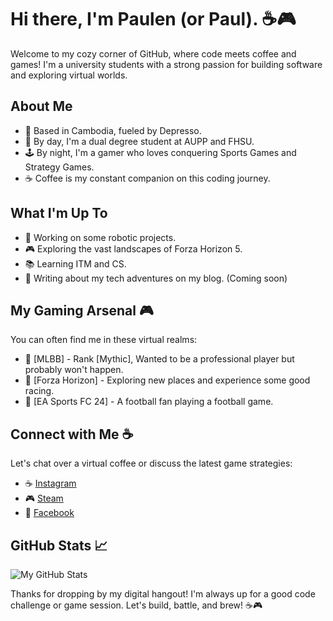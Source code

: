 # Hi there, I'm Paulen (or Paul). ☕🎮

Welcome to my cozy corner of GitHub, where code meets coffee and games! I'm a university students with a strong passion for building software and exploring virtual worlds.

## About Me

- 🌆 Based in Cambodia, fueled by Depresso.
- 💼 By day, I'm a dual degree student at AUPP and FHSU.
- 🕹️ By night, I'm a gamer who loves conquering Sports Games and Strategy Games.
- ☕ Coffee is my constant companion on this coding journey.

## What I'm Up To

- 🌟 Working on some robotic projects.
- 🎮 Exploring the vast landscapes of Forza Horizon 5.
- 📚 Learning ITM and CS.
- 📝 Writing about my tech adventures on my blog. (Coming soon)

## My Gaming Arsenal 🎮

You can often find me in these virtual realms:

- 🚀 [MLBB] - Rank [Mythic], Wanted to be a professional player but probably won't happen.
- 🏰 [Forza Horizon] - Exploring new places and experience some good racing.
- 🌌 [EA Sports FC 24] - A football fan playing a football game.


## Connect with Me ☕

Let's chat over a virtual coffee or discuss the latest game strategies:

- ☕ [Instagram](https://www.instagram.com/paulchhun/)
- 🎮 [Steam](https://steamcommunity.com/profiles/76561198338597121/)
- 💼 [Facebook](https://www.facebook.com/profile.php?id=100006603306164)


## GitHub Stats 📈

![My GitHub Stats](https://github-readme-stats.vercel.app/api?username=Paulen101&show_icons=true&count_private=true&theme=dark)

Thanks for dropping by my digital hangout! I'm always up for a good code challenge or game session. Let's build, battle, and brew! ☕🎮
